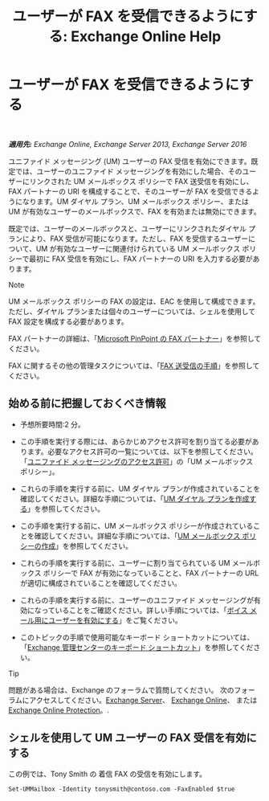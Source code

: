 ﻿---
title: 'ユーザーが FAX を受信できるようにする: Exchange Online Help'
TOCTitle: ユーザーが FAX を受信できるようにする
ms:assetid: a0505001-aac0-41ef-824f-76e5e56d7675
ms:mtpsurl: https://technet.microsoft.com/ja-jp/library/Bb201712(v=EXCHG.150)
ms:contentKeyID: 52057476
ms.date: 05/22/2018
mtps_version: v=EXCHG.150
ms.translationtype: HT
---

# ユーザーが FAX を受信できるようにする

 

_**適用先:** Exchange Online, Exchange Server 2013, Exchange Server 2016_

ユニファイド メッセージング (UM) ユーザーの FAX 受信を有効にできます。既定では、ユーザーのユニファイド メッセージングを有効にした場合、そのユーザーにリンクされた UM メールボックス ポリシーで FAX 送受信を有効にし、FAX パートナーの URI を構成することで、そのユーザーが FAX を受信できるようになります。UM ダイヤル プラン、UM メールボックス ポリシー、または UM が有効なユーザーのメールボックスで、FAX を有効または無効にできます。

既定では、ユーザーのメールボックスと、ユーザーにリンクされたダイヤル プランにより、FAX 受信が可能になります。ただし、FAX を受信するユーザーについて、UM が有効なユーザーに関連付けられている UM メールボックス ポリシーで最初に FAX 受信を有効にし、FAX パートナーの URI を入力する必要があります。


> [!NOTE]
> UM メールボックス ポリシーの FAX の設定は、EAC を使用して構成できます。ただし、ダイヤル プランまたは個々のユーザーについては、シェルを使用して FAX 設定を構成する必要があります。



FAX パートナーの詳細は、「[Microsoft PinPoint の FAX パートナー](https://go.microsoft.com/fwlink/?linkid=190238)」を参照してください。

FAX に関するその他の管理タスクについては、「[FAX 送受信の手順](https://docs.microsoft.com/ja-jp/exchange/voice-mail-unified-messaging/set-up-client-voice-mail-features/faxing-procedures)」を参照してください。

## 始める前に把握しておくべき情報

  - 予想所要時間:2 分。

  - この手順を実行する際には、あらかじめアクセス許可を割り当てる必要があります。必要なアクセス許可の一覧については、以下を参照してください。「[ユニファイド メッセージングのアクセス許可](unified-messaging-permissions-exchange-2013-help.md)」の「UM メールボックス ポリシー」。

  - これらの手順を実行する前に、UM ダイヤル プランが作成されていることを確認してください。詳細な手順については、「[UM ダイヤル プランを作成する](https://docs.microsoft.com/ja-jp/exchange/voice-mail-unified-messaging/connect-voice-mail-system/create-um-dial-plan)」を参照してください。

  - この手順を実行する前に、UM メールボックス ポリシーが作成されていることを確認してください。詳細な手順については、「[UM メールボックス ポリシーの作成](https://docs.microsoft.com/ja-jp/exchange/voice-mail-unified-messaging/set-up-voice-mail/create-um-mailbox-policy)」を参照してください。

  - これらの手順を実行する前に、ユーザーに割り当てられている UM メールボックス ポリシーで FAX が有効になっていることと、FAX パートナーの URL が適切に構成されていることを確認してください。

  - これらの手順を実行する前に、ユーザーのユニファイド メッセージングが有効になっていることをご確認ください。詳しい手順については、「[ボイス メール用にユーザーを有効にする](https://docs.microsoft.com/ja-jp/exchange/voice-mail-unified-messaging/set-up-voice-mail/enable-a-user-for-voice-mail)」をご覧ください。

  - このトピックの手順で使用可能なキーボード ショートカットについては、「[Exchange 管理センターのキーボード ショートカット](keyboard-shortcuts-in-the-exchange-admin-center-exchange-online-protection-help.md)」を参照してください。


> [!TIP]
> 問題がある場合は、Exchange のフォーラムで質問してください。 次のフォーラムにアクセスしてください。<A href="https://go.microsoft.com/fwlink/p/?linkid=60612">Exchange Server</A>、 <A href="https://go.microsoft.com/fwlink/p/?linkid=267542">Exchange Online</A>、 または <A href="https://go.microsoft.com/fwlink/p/?linkid=285351">Exchange Online Protection</A>。.



## シェルを使用して UM ユーザーの FAX 受信を有効にする

この例では、Tony Smith の 着信 FAX の受信を有効にします。

    Set-UMMailbox -Identity tonysmith@contoso.com -FaxEnabled $true

